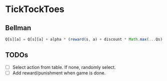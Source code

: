 # TickTockToes

## Bellman
```js
Q[s][a] = Q[s][a] + alpha * (reward(s, a) + discount * Math.max(...Qs) - Q[s][a])
```

## TODOs
- [ ] Select action from table. If none, randomly select.
- [ ] Add reward/punishment when game is done.
